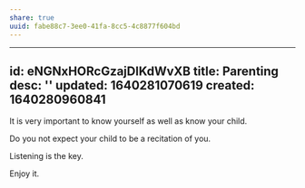 ```yaml
---
share: true
uuid: fabe88c7-3ee0-41fa-8cc5-4c8877f604bd
---
```

---
id: eNGNxHORcGzajDlKdWvXB
title: Parenting
desc: ''
updated: 1640281070619
created: 1640280960841
---

It is very important to know yourself as well as know your child.

Do you not expect your child to be a recitation of you.

Listening is the key.

Enjoy it.
